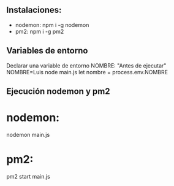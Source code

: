 ## Instalaciones:
- nodemon: npm i -g nodemon
- pm2: npm i -g pm2

## Variables de entorno
Declarar una variable de entorno NOMBRE:
"Antes de ejecutar" NOMBRE=Luis node main.js
let nombre = process.env.NOMBRE

## Ejecución nodemon y pm2
# nodemon: 
nodemon main.js

# pm2:
pm2 start main.js
